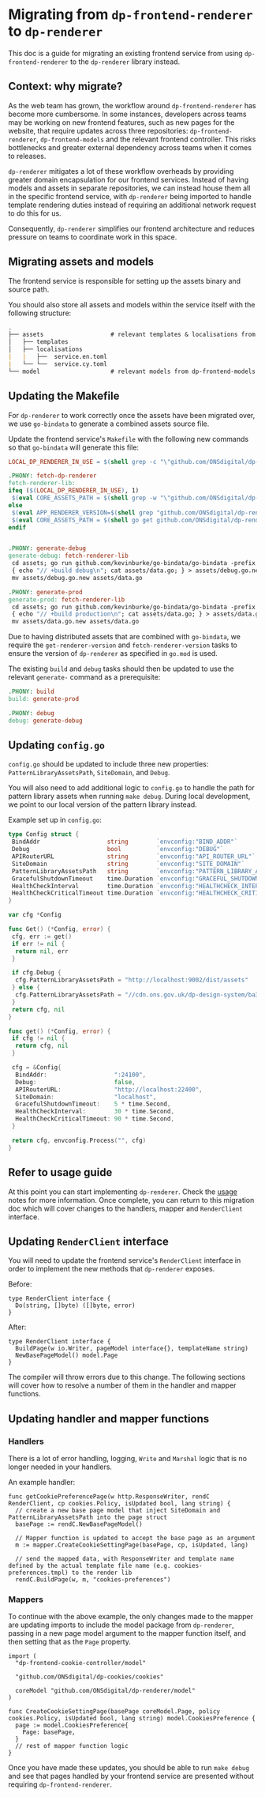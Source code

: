 # Migrating from `dp-frontend-renderer` to `dp-renderer`

This doc is a guide for migrating an existing frontend service from using `dp-frontend-renderer` to the `dp-renderer` library instead.

## Context: why migrate?

As the web team has grown, the workflow around `dp-frontend-renderer` has become more cumbersome. In some instances, developers across teams may be working on new frontend features, such as new pages for the website, that require updates across three repositories: `dp-frontend-renderer`, `dp-frontend-models` and the relevant frontend controller. This risks bottlenecks and greater external dependency across teams when it comes to releases.

`dp-renderer` mitigates a lot of these workflow overheads by providing greater domain encapsulation for our frontend services. Instead of having models and assets in separate repositories, we can instead house them all in the specific frontend service, with `dp-renderer` being imported to handle template rendering duties instead of requiring an additional network request to do this for us.

Consequently, `dp-renderer` simplifies our frontend architecture and reduces pressure on teams to coordinate work in this space.

## Migrating assets and models

The frontend service is responsible for setting up the assets binary and source path.

You should also store all assets and models within the service itself with the following structure:

```md
.
├── assets                   # relevant templates & localisations from dp-frontend-renderer
│   ├── templates          
│   ├── localisations  
|   |   ├──  service.en.toml
|   └── └──  service.cy.toml
└── model                    # relevant models from dp-frontend-models
```

## Updating the Makefile

For `dp-renderer` to work correctly once the assets have been migrated over, we use `go-bindata` to generate a combined assets source file.

Update the frontend service's `Makefile` with the following new commands so that `go-bindata` will generate this file:

```Makefile
LOCAL_DP_RENDERER_IN_USE = $(shell grep -c "\"github.com/ONSdigital/dp-renderer\" =" go.mod)

.PHONY: fetch-dp-renderer
fetch-renderer-lib:
ifeq ($(LOCAL_DP_RENDERER_IN_USE), 1)
 $(eval CORE_ASSETS_PATH = $(shell grep -w "\"github.com/ONSdigital/dp-renderer\" =>" go.mod | awk -F '=> ' '{print $$2}' | tr -d '"'))
else
 $(eval APP_RENDERER_VERSION=$(shell grep "github.com/ONSdigital/dp-renderer" go.mod | cut -d ' ' -f2 ))
 $(eval CORE_ASSETS_PATH = $(shell go get github.com/ONSdigital/dp-renderer@$(APP_RENDERER_VERSION) && go list -f '{{.Dir}}' -m github.com/ONSdigital/dp-renderer))
endif


.PHONY: generate-debug
generate-debug: fetch-renderer-lib
 cd assets; go run github.com/kevinburke/go-bindata/go-bindata -prefix $(CORE_ASSETS_PATH)/assets -debug -o data.go -pkg assets locales/... templates/... $(CORE_ASSETS_PATH)/assets/locales/... $(CORE_ASSETS_PATH)/assets/templates/...
 { echo "// +build debug\n"; cat assets/data.go; } > assets/debug.go.new
 mv assets/debug.go.new assets/data.go

.PHONY: generate-prod
generate-prod: fetch-renderer-lib
 cd assets; go run github.com/kevinburke/go-bindata/go-bindata -prefix $(CORE_ASSETS_PATH)/assets -o data.go -pkg assets locales/... templates/... $(CORE_ASSETS_PATH)/assets/locales/... $(CORE_ASSETS_PATH)/assets/templates/...
 { echo "// +build production\n"; cat assets/data.go; } > assets/data.go.new
 mv assets/data.go.new assets/data.go
```

Due to having distributed assets that are combined with `go-bindata`, we require the `get-renderer-version` and `fetch-renderer-version` tasks to ensure the version of `dp-renderer` as specified in `go.mod` is used.

The existing `build` and `debug` tasks should then be updated to use the relevant `generate-` command as a prerequisite:

```Makefile
.PHONY: build
build: generate-prod

.PHONY: debug
debug: generate-debug
```

## Updating `config.go`

`config.go` should be updated to include three new properties: `PatternLibraryAssetsPath`, `SiteDomain`, and `Debug`.

You will also need to add additional logic to `config.go` to handle the path for pattern library assets when running `make debug`. During local development, we point to our local version of the pattern library instead.

Example set up in `config.go`:

```go
type Config struct {
 BindAddr                   string        `envconfig:"BIND_ADDR"`
 Debug                      bool          `envconfig:"DEBUG"`
 APIRouterURL               string        `envconfig:"API_ROUTER_URL"`
 SiteDomain                 string        `envconfig:"SITE_DOMAIN"`
 PatternLibraryAssetsPath   string        `envconfig:"PATTERN_LIBRARY_ASSETS_PATH"`
 GracefulShutdownTimeout    time.Duration `envconfig:"GRACEFUL_SHUTDOWN_TIMEOUT"`
 HealthCheckInterval        time.Duration `envconfig:"HEALTHCHECK_INTERVAL"`
 HealthCheckCriticalTimeout time.Duration `envconfig:"HEALTHCHECK_CRITICAL_TIMEOUT"`
}

var cfg *Config

func Get() (*Config, error) {
 cfg, err := get()
 if err != nil {
  return nil, err
 }

 if cfg.Debug {
  cfg.PatternLibraryAssetsPath = "http://localhost:9002/dist/assets"
 } else {
  cfg.PatternLibraryAssetsPath = "//cdn.ons.gov.uk/dp-design-system/ba32e79"
 }
 return cfg, nil
}

func get() (*Config, error) {
 if cfg != nil {
  return cfg, nil
 }

 cfg = &Config{
  BindAddr:                   ":24100",
  Debug:                      false,
  APIRouterURL:               "http://localhost:22400",
  SiteDomain:                 "localhost",
  GracefulShutdownTimeout:    5 * time.Second,
  HealthCheckInterval:        30 * time.Second,
  HealthCheckCriticalTimeout: 90 * time.Second,
 }

 return cfg, envconfig.Process("", cfg)
}
```

## Refer to usage guide

At this point you can start implementing `dp-renderer`. Check the [usage](/README.md) notes for more information. Once complete, you can return to this migration doc which will cover changes to the handlers, mapper and `RenderClient` interface.

## Updating `RenderClient` interface

You will need to update the frontend service's `RenderClient` interface in order to implement the new methods that `dp-renderer` exposes.

Before:

```golang
type RenderClient interface {
  Do(string, []byte) ([]byte, error)
}
```

After:

```golang
type RenderClient interface {
  BuildPage(w io.Writer, pageModel interface{}, templateName string)
  NewBasePageModel() model.Page
}
```

The compiler will throw errors due to this change. The following sections will cover how to resolve a number of them in the handler and mapper functions.

## Updating handler and mapper functions

### Handlers

There is a lot of error handling, logging, `Write` and `Marshal` logic that is no longer needed in your handlers.

An example handler:

```golang
func getCookiePreferencePage(w http.ResponseWriter, rendC RenderClient, cp cookies.Policy, isUpdated bool, lang string) {
  // create a new base page model that inject SiteDomain and PatternLibraryAssetsPath into the page struct
  basePage := rendC.NewBasePageModel()

  // Mapper function is updated to accept the base page as an argument
  m := mapper.CreateCookieSettingPage(basePage, cp, isUpdated, lang)

  // send the mapped data, with ResponseWriter and template name defined by the actual template file name (e.g. cookies-preferences.tmpl) to the render lib
  rendC.BuildPage(w, m, "cookies-preferences")
```

### Mappers

To continue with the above example, the only changes made to the mapper are updating imports to include the model package from `dp-renderer`, passing in a new page model argument to the mapper function itself, and then setting that as the `Page` property.

```golang
import (
  "dp-frontend-cookie-controller/model"

  "github.com/ONSdigital/dp-cookies/cookies"

  coreModel "github.com/ONSdigital/dp-renderer/model"
)

func CreateCookieSettingPage(basePage coreModel.Page, policy cookies.Policy, isUpdated bool, lang string) model.CookiesPreference {
  page := model.CookiesPreference{
    Page: basePage,
  }
  // rest of mapper function logic
}
```

Once you have made these updates, you should be able to run `make debug` and see that pages handled by your frontend service are presented without requiring `dp-frontend-renderer`.
